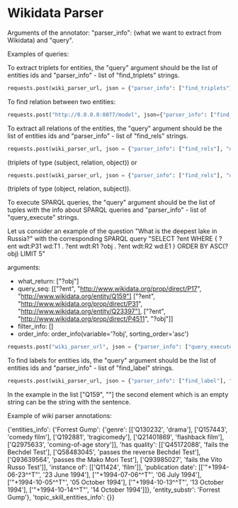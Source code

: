 # Wikidata Parser

Arguments of the annotator: "parser_info": (what we want to extract from Wikidata) and "query".

Examples of queries:

To extract triplets for entities, the "query" argument should be the list of entities ids and "parser_info" - list of "find\_triplets" strings.

```python
requests.post(wiki_parser_url, json = {"parser_info": ["find_triplets"], "query": ["Q159"]}).json()
```

To find relation between two entities:

```python
requests.post("http://0.0.0.0:8077/model", json={"parser_info": ["find_entities_rels"], "query": [["Q649", "Q159"]]}).json()
```

To extract all relations of the entities, the "query" argument should be the list of entities ids and "parser_info" - list of "find\_rels" strings.

```python
requests.post(wiki_parser_url, json = {"parser_info": ["find_rels"], "query": [("Q159", "forw", "")]}).json()
```

(triplets of type (subject, relation, object))
or

```python
requests.post(wiki_parser_url, json = {"parser_info": ["find_rels"], "query": [("Q159", "backw", "")]}).json()
```

(triplets of type (object, relation, subject)).

To execute SPARQL queries, the "query" argument should be the list of tuples with the info about SPARQL queries and "parser_info" - list of "query\_execute" strings.

Let us consider an example of the question "What is the deepest lake in Russia?" with the corresponding SPARQL query
"SELECT ?ent WHERE { ?ent wdt:P31 wd:T1 . ?ent wdt:R1 ?obj . ?ent wdt:R2 wd:E1 } ORDER BY ASC(?obj) LIMIT 5"

arguments:
* what_return: ["?obj"]
* query_seq: [["?ent", "http://www.wikidata.org/prop/direct/P17", "http://www.wikidata.org/entity/Q159"]
                ["?ent", "http://www.wikidata.org/prop/direct/P31", "http://www.wikidata.org/entity/Q23397"],
                ["?ent", "http://www.wikidata.org/prop/direct/P4511", "?obj"]]
* filter_info: []
* order\_info: order\_info(variable='?obj', sorting_order='asc')

```python
requests.post("wiki_parser_url", json = {"parser_info": ["query_execute"], "query": [[["?obj"], [["http://www.wikidata.org/entity/Q159", "http://www.wikidata.org/prop/direct/P36", "?obj"]], [], [], True]]}).json()
```

To find labels for entities ids, the "query" argument should be the list of entities ids and "parser_info" - list of "find\_label" strings.

```python
requests.post(wiki_parser_url, json = {"parser_info": ["find_label"], "query": [["Q159", ""]]}).json()
```

In the example in the list ["Q159", ""] the second element which is an empty string can be the string with the sentence.

Example of wiki parser annotations:

{'entities_info': {'Forrest Gump': {'genre': [['Q130232', 'drama'], ['Q157443', 'comedy film'], ['Q192881', 'tragicomedy'], ['Q21401869', 'flashback film'], ['Q2975633', 'coming-of-age story']], 'has quality': [['Q45172088', 'fails the Bechdel Test'], ['Q58483045', 'passes the reverse Bechdel Test'], ['Q93639564', 'passes the Mako Mori Test'], ['Q93985027', 'fails the Vito Russo Test']], 'instance of': [['Q11424', 'film']], 'publication date': [['"+1994-06-23^^T"', '23 June 1994'], ['"+1994-07-06^^T"', '06 July 1994'], ['"+1994-10-05^^T"', '05 October 1994'], ['"+1994-10-13^^T"', '13 October 1994'], ['"+1994-10-14^^T"', '14 October 1994']]}, 'entity_substr': 'Forrest Gump'}, 'topic_skill_entities_info': {}}
